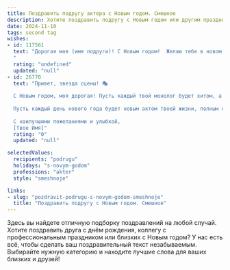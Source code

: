 ```yaml
---
title: Поздравить подругу актера с Новым годом. Смешное
description: Хотите поздравить подругу с Новым годом или другим праздником? Наш ИИ создаст незабываемое поздравление, а вы обязательно выделитесь среди других.  
date: 2024-11-10
tags: second tag
wishes:
- id: 117561
  text: "Дорогая моя (имя подруги)! С Новым годом!  Желаю тебе в новом году таких ролей, чтобы Оскар тебе снился каждую ночь (и не только!), а зрители аплодировали стоя, даже если ты просто выйдешь на сцену и скажешь: \"Привет!\". Пусть твой талант сияет ярче новогодней гирлянды, а гонорары растут как на дрожжах!  В общем,  пусть будет много смеха, блеска и  сцен, достойных \"Золотой малины\", но только для того, чтобы потом над ними посмеяться!  С Новым годом!
  "
  rating: "undefined"
  updated: "null"
- id: 26770
  text: "Привет, звезда сцены! 🎭
  
  С Новым годом, моя дорогая! Пусть каждый твой монолог будет хитом, а каждый твой флер – успехом! Пусть режиссеры сходят с ума от твоих идей, а сценаристы пишут специально для тебя! Пусть твои роли будут такими яркими, что даже снег захочет сыграть в твоей пьесе! 🎄✨
  
  Пусть каждый день нового года будет новым актом твоей жизни, полным смеха, успеха и новых ролей! Счастья, здоровья и творческих побед!
  
  С наилучшими пожеланиями и улыбкой,
  [Твое Имя]"
  rating: "0"
  updated: "null"

selectedValues:
  recipients: "podrugu"
  holidays: "s-novym-godom"
  professions: "akter"
  style: "smeshnoje"

links:
- slug: "pozdravit-podrugu-s-novym-godom-smeshnoje"
  title: "Поздравить подругу с Новым годом. Смешное"
---
```


Здесь вы найдете отличную подборку поздравлений на любой случай. 
Хотите поздравить друга с днём рождения, коллегу с профессиональным праздником или близких с Новым годом? У нас есть всё, чтобы сделать ваш поздравительный текст незабываемым. Выбирайте нужную категорию и находите лучшие слова для ваших близких и друзей!
